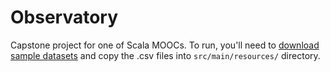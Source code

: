 # Observatory

Capstone project for one of Scala MOOCs. To run, you'll need to
[download sample datasets](http://alaska.epfl.ch/files/scala-capstone-data.zip)
and copy the .csv files into `src/main/resources/` directory.

